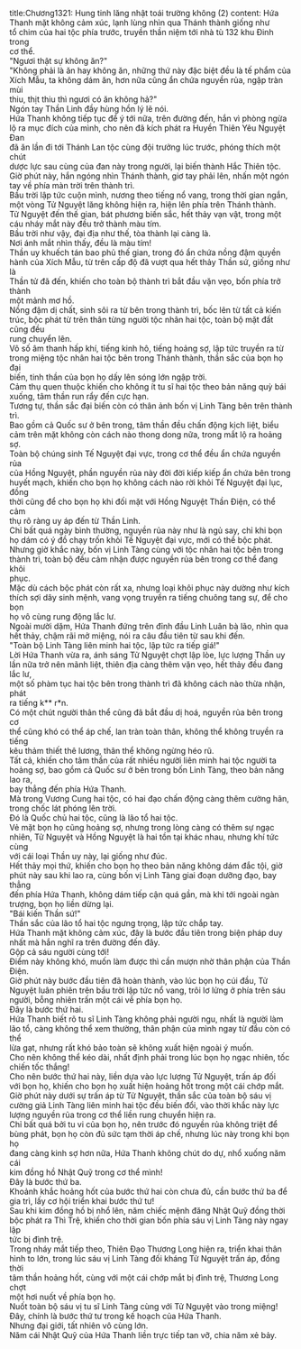 title:Chương1321: Hung tinh lăng nhật toái trường không (2)
content:
Hứa Thanh mặt không cảm xúc, lạnh lùng nhìn qua Thánh thành giống như<br>tổ chim của hai tộc phía trước, truyền thần niệm tới nhà tù 132 khu Đinh trong<br>cơ thể.<br>"Ngươi thật sự không ăn?"<br>"Không phải là ăn hay không ăn, những thứ này đặc biệt đều là tế phẩm của<br>Xích Mẫu, ta không dám ăn, hơn nữa cũng ẩn chứa nguyền rủa, ngập tràn mùi<br>thiu, thịt thiu thì ngươi có ăn không hả?"<br>Ngón tay Thần Linh đầy hùng hồn lý lẽ nói.<br>Hứa Thanh không tiếp tục để ý tới nữa, trên đường đến, hắn vì phòng ngừa<br>lộ ra mục đích của mình, cho nên đã kích phát ra Huyền Thiên Yêu Nguyệt Đan<br>đã ăn lần đi tới Thánh Lan tộc cùng đội trưởng lúc trước, phóng thích một chút<br>dược lực sau cùng của đan này trong người, lại biến thành Hắc Thiên tộc.<br>Giờ phút này, hắn ngóng nhìn Thánh thành, giơ tay phải lên, nhấn một ngón<br>tay về phía màn trời trên thành trì.<br>Bầu trời lập tức cuộn mình, nương theo tiếng nổ vang, trong thời gian ngắn,<br>một vòng Tử Nguyệt lăng không hiện ra, hiện lên phía trên Thánh thành.<br>Tử Nguyệt đến thế gian, bát phương biến sắc, hết thảy vạn vật, trong một<br>cáu nháy mắt này đều trở thành màu tím.<br>Bầu trời như vậy, đại địa như thế, tòa thành lại càng là.<br>Nơi ánh mắt nhìn thấy, đều là màu tím!<br>Thần uy khuếch tán bao phủ thế gian, trong đó ẩn chứa nồng đậm quyền<br>hành của Xích Mẫu, từ trên cấp độ đã vượt qua hết thảy Thần sứ, giống như là<br>Thần tử đã đến, khiến cho toàn bộ thành trì bắt đầu vặn vẹo, bốn phía trở thành<br>một mảnh mơ hồ.<br>Nồng đậm dị chất, sinh sôi ra từ bên trong thành trì, bốc lên từ tất cả kiến<br>trúc, bộc phát từ trên thân từng người tộc nhân hai tộc, toàn bộ mặt đất cũng đều<br>rung chuyển lên.<br>Vô số âm thanh hấp khí, tiếng kinh hô, tiếng hoảng sợ, lập tức truyền ra từ<br>trong miệng tộc nhân hai tộc bên trong Thánh thành, thần sắc của bọn họ đại<br>biến, tinh thần của bọn họ dấy lên sóng lớn ngập trời.<br>Cảm thụ quen thuộc khiến cho không ít tu sĩ hai tộc theo bản năng quỳ bái<br>xuống, tâm thần run rẩy đến cực hạn.<br>Tương tự, thần sắc đại biến còn có thân ảnh bốn vị Linh Tàng bên trên thành<br>trì.<br>Bao gồm cả Quốc sư ở bên trong, tâm thần đều chấn động kịch liệt, biểu<br>cảm trên mặt không còn cách nào thong dong nữa, trong mắt lộ ra hoảng sợ.<br>Toàn bộ chúng sinh Tế Nguyệt đại vực, trong cơ thể đều ẩn chứa nguyền rủa<br>của Hồng Nguyệt, phần nguyền rủa này đời đời kiếp kiếp ẩn chứa bên trong<br>huyết mạch, khiến cho bọn họ không cách nào rời khỏi Tế Nguyệt đại lục, đồng<br>thời cũng để cho bọn họ khi đối mặt với Hồng Nguyệt Thần Điện, có thể cảm<br>thụ rõ ràng uy áp đến từ Thần Linh.<br>Chỉ bất quá ngày bình thường, nguyền rủa này như là ngủ say, chỉ khi bọn<br>họ dám có ý đồ chạy trốn khỏi Tế Nguyệt đại vực, mới có thể bộc phát.<br>Nhưng giờ khắc này, bốn vị Linh Tàng cùng với tộc nhân hai tộc bên trong<br>thành trì, toàn bộ đều cảm nhận được nguyền rủa bên trong cơ thể đang khôi<br>phục.<br>Mặc dù cách bộc phát còn rất xa, nhưng loại khôi phục này dường như kích<br>thích sợi dây sinh mệnh, vang vọng truyền ra tiếng chuông tang sự, để cho bọn<br>họ vô cùng rung động lắc lư.<br>Ngoài mười dặm, Hứa Thanh đứng trên đỉnh đầu Linh Luân bà lão, nhìn qua<br>hết thảy, chậm rãi mở miệng, nói ra câu đầu tiên từ sau khi đến.<br>"Toàn bộ Linh Tàng liên minh hai tộc, lập tức ra tiếp giá!"<br>Lời Hứa Thanh vừa ra, ánh sáng Tử Nguyệt chợt lập lòe, lực lượng Thần uy<br>lần nữa trở nên mãnh liệt, thiên địa càng thêm vặn vẹo, hết thảy đều đang lắc lư,<br>một số phàm tục hai tộc bên trong thành trì đã không cách nào thừa nhận, phát<br>ra tiếng k** r*n.<br>Có một chút người thân thể cũng đã bắt đầu dị hoá, nguyền rủa bên trong cơ<br>thể cũng khó có thể áp chế, lan tràn toàn thân, không thể không truyền ra tiếng<br>kêu thảm thiết thê lương, thân thể không ngừng héo rũ.<br>Tất cả, khiến cho tâm thần của rất nhiều người liên minh hai tộc người ta<br>hoảng sợ, bao gồm cả Quốc sư ở bên trong bốn Linh Tàng, theo bản năng lao ra,<br>bay thẳng đến phía Hứa Thanh.<br>Mà trong Vương Cung hai tộc, có hai đạo chấn động càng thêm cường hãn,<br>trong chốc lát phóng lên trời.<br>Đó là Quốc chủ hai tộc, cũng là lão tổ hai tộc.<br>Vẻ mặt bọn họ cũng hoảng sợ, nhưng trong lòng càng có thêm sự ngạc<br>nhiên, Tử Nguyệt và Hồng Nguyệt là hai tồn tại khác nhau, nhưng khí tức cùng<br>với cái loại Thần uy này, lại giống như đúc.<br>Hết thảy mọi thứ, khiến cho bọn họ theo bản năng không dám đắc tội, giờ<br>phút này sau khi lao ra, cùng bốn vị Linh Tàng giai đoạn dưỡng đạo, bay thẳng<br>đến phía Hứa Thanh, không dám tiếp cận quá gần, mà khi tới ngoài ngàn<br>trượng, bọn họ liền dừng lại.<br>"Bái kiến Thần sứ!"<br>Thần sắc của lão tổ hai tộc ngưng trọng, lập tức chắp tay.<br>Hứa Thanh mặt không cảm xúc, đây là bước đầu tiên trong biện pháp duy<br>nhất mà hắn nghĩ ra trên đường đến đây.<br>Gộp cả sáu người cùng tới!<br>Điểm này không khó, muốn làm được thì cần mượn nhờ thân phận của Thần<br>Điện.<br>Giờ phút này bước đầu tiên đã hoàn thành, vào lúc bọn họ cúi đầu, Tử<br>Nguyệt luân phiên trên bầu trời lập tức nổ vang, trôi lơ lửng ở phía trên sáu<br>người, bỗng nhiên trấn một cái về phía bọn họ.<br>Đây là bước thứ hai.<br>Hứa Thanh biết rõ tu sĩ Linh Tàng không phải người ngu, nhất là người làm<br>lão tổ, càng không thể xem thường, thân phận của mình ngay từ đầu còn có thể<br>lừa gạt, nhưng rất khó bảo toàn sẽ không xuất hiện ngoài ý muốn.<br>Cho nên không thể kéo dài, nhất định phải trong lúc bọn họ ngạc nhiên, tốc<br>chiến tốc thắng!<br>Cho nên bước thứ hai này, liền dựa vào lực lượng Tử Nguyệt, trấn áp đối<br>với bọn họ, khiến cho bọn họ xuất hiện hoảng hốt trong một cái chớp mắt.<br>Giờ phút này dưới sự trấn áp từ Tử Nguyệt, thần sắc của toàn bộ sáu vị<br>cường giả Linh Tàng liên minh hai tộc đều biến đổi, vào thời khắc này lực<br>lượng nguyền rủa trong cơ thể liền rung chuyển hiện ra.<br>Chỉ bất quá bởi tu vi của bọn họ, nên trước đó nguyền rủa không triệt để<br>bùng phát, bọn họ còn đủ sức tạm thời áp chế, nhưng lúc này trong khi bọn họ<br>đang càng kinh sợ hơn nữa, Hứa Thanh không chút do dự, nhổ xuống năm cái<br>kim đồng hồ Nhật Quỹ trong cơ thể mình!<br>Đây là bước thứ ba.<br>Khoảnh khắc hoảng hốt của bước thứ hai còn chưa đủ, cần bước thứ ba để<br>gia trì, lấy cơ hội triển khai bước thứ tư!<br>Sau khi kim đồng hồ bị nhổ lên, năm chiếc mệnh đăng Nhật Quỹ đồng thời<br>bộc phát ra Thì Trệ, khiến cho thời gian bốn phía sáu vị Linh Tàng này ngay lập<br>tức bị đình trệ.<br>Trong nháy mắt tiếp theo, Thiên Đạo Thương Long hiện ra, triển khai thân<br>hình to lớn, trong lúc sáu vị Linh Tàng đối kháng Tử Nguyệt trấn áp, đồng thời<br>tâm thần hoảng hốt, cùng với một cái chớp mắt bị đình trệ, Thương Long chợt<br>một hơi nuốt về phía bọn họ.<br>Nuốt toàn bộ sáu vị tu sĩ Linh Tàng cùng với Tử Nguyệt vào trong miệng!<br>Đây, chính là bước thứ tư trong kế hoạch của Hứa Thanh.<br>Nhưng đại giới, tất nhiên vô cùng lớn.<br>Năm cái Nhật Quỹ của Hứa Thanh liền trực tiếp tan vỡ, chia năm xẻ bảy.